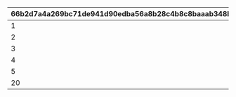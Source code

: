 |66b2d7a4a269bc71de941d90edba56a8b28c4b8c8baaab348bba2566f623b25d|4ca392ab4a08a45e3f6eeba3b0ab0e295ab64b990ff5db2499f7d676f314837f|c9fa010a10a5ba93640098b79935f3f3bbc21dc254335e885c7c7caf27148f8b|157dc22718ee098c840eb0c3b743534009056a22b2507d3815d6a4400224eb9a|8bae94958e43c379ea6c17fe795687e65f9608700e8febc6cede6466cb5fce67|
| --- | --- | --- | --- | --- |
|1|20|1|1|1|
|2|40|1|2|21|
|3|60|1|3|41|
|4|80|1|4|61|
|5|-1|1|5|81|
|20|-1|2|6|1|